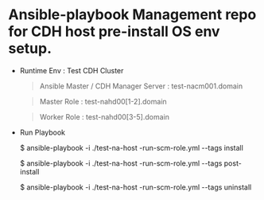 # Ansible-playbook Management repo for CDH host pre-install OS env setup.

- Runtime Env : Test CDH Cluster <br>
  > Ansible Master / CDH Manager Server  : test-nacm001.domain
  
  > Master Role : test-nahd00[1-2].domain
  
  > Worker Role : test-nahd00[3-5].domain

 
- Run Playbook <br>
  
  $ ansible-playbook -i ./test-na-host -run-scm-role.yml --tags install
  
  $ ansible-playbook -i ./test-na-host -run-scm-role.yml --tags post-install
  
  $ ansible-playbook -i ./test-na-host -run-scm-role.yml --tags uninstall
  
  
